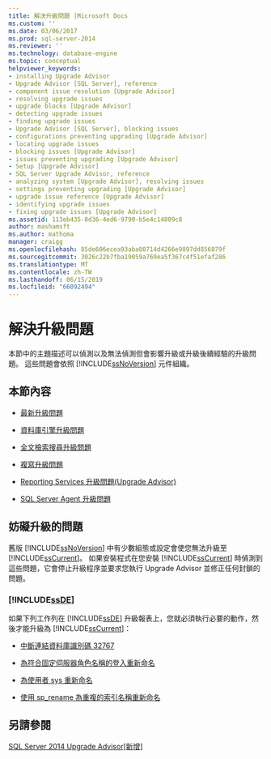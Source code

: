 ```yaml
---
title: 解決升級問題 |Microsoft Docs
ms.custom: ''
ms.date: 03/06/2017
ms.prod: sql-server-2014
ms.reviewer: ''
ms.technology: database-engine
ms.topic: conceptual
helpviewer_keywords:
- installing Upgrade Advisor
- Upgrade Advisor [SQL Server], reference
- component issue resolution [Upgrade Advisor]
- resolving upgrade issues
- upgrade blocks [Upgrade Advisor]
- detecting upgrade issues
- finding upgrade issues
- Upgrade Advisor [SQL Server], blocking issues
- configurations preventing upgrading [Upgrade Advisor]
- locating upgrade issues
- blocking issues [Upgrade Advisor]
- issues preventing upgrading [Upgrade Advisor]
- Setup [Upgrade Advisor]
- SQL Server Upgrade Advisor, reference
- analyzing system [Upgrade Advisor], resolving issues
- settings preventing upgrading [Upgrade Advisor]
- upgrade issue reference [Upgrade Advisor]
- identifying upgrade issues
- fixing upgrade issues [Upgrade Advisor]
ms.assetid: 113eb435-8d36-4ed6-9790-b5e4c14809c8
author: mashamsft
ms.author: mathoma
manager: craigg
ms.openlocfilehash: 85de606ecea93aba80714d4266e9897dd856879f
ms.sourcegitcommit: 3026c22b7fba19059a769ea5f367c4f51efaf286
ms.translationtype: MT
ms.contentlocale: zh-TW
ms.lasthandoff: 06/15/2019
ms.locfileid: "66092494"
---
```

# <a name="resolving-upgrade-issues"></a>解決升級問題
  本節中的主題描述可以偵測以及無法偵測但會影響升級或升級後續經驗的升級問題。 這些問題會依照 [!INCLUDE[ssNoVersion](../../includes/ssnoversion-md.md)] 元件組織。  
  
## <a name="in-this-section"></a>本節內容  
  
-   [最新升級問題](../../../2014/sql-server/install/late-breaking-upgrade-issues.md)  
  
-   [資料庫引擎升級問題](../../../2014/sql-server/install/database-engine-upgrade-issues.md)  
  
-   [全文檢索搜尋升級問題](../../../2014/sql-server/install/full-text-search-upgrade-issues.md)  
  
-   [複寫升級問題](../../../2014/sql-server/install/replication-upgrade-issues.md)  
  
-   [Reporting Services 升級問題&#40;Upgrade Advisor&#41;](../../../2014/sql-server/install/reporting-services-upgrade-issues-upgrade-advisor.md)  
  
-   [SQL Server Agent 升級問題](../../../2014/sql-server/install/sql-server-agent-upgrade-issues.md)  
  
## <a name="issues-that-prevent-upgrading"></a>妨礙升級的問題  
 舊版 [!INCLUDE[ssNoVersion](../../includes/ssnoversion-md.md)] 中有少數組態或設定會使您無法升級至 [!INCLUDE[ssCurrent](../../includes/sscurrent-md.md)]。 如果安裝程式在您安裝 [!INCLUDE[ssCurrent](../../includes/sscurrent-md.md)] 時偵測到這些問題，它會停止升級程序並要求您執行 Upgrade Advisor 並修正任何封鎖的問題。  
  
### [!INCLUDE[ssDE](../../includes/ssde-md.md)]  
 如果下列工作列在 [!INCLUDE[ssDE](../../includes/ssde-md.md)] 升級報表上，您就必須執行必要的動作，然後才能升級為 [!INCLUDE[ssCurrent](../../includes/sscurrent-md.md)]：  
  
-   [中斷連結資料庫識別碼 32767](../../../2014/sql-server/install/detach-database-id-32767.md)  
  
-   [為符合固定伺服器角色名稱的登入重新命名](../../../2014/sql-server/install/rename-logins-matching-fixed-server-role-names.md)  
  
-   [為使用者 sys 重新命名](../../../2014/sql-server/install/rename-user-sys.md)  
  
-   [使用 sp_rename 為重複的索引名稱重新命名](../../../2014/sql-server/install/use-sp-rename-to-rename-duplicate-index-name.md)  
  
## <a name="see-also"></a>另請參閱  
 [SQL Server 2014 Upgrade Advisor&#91;新增&#93;](sql-server-2014-upgrade-advisor.md)  
  
  
